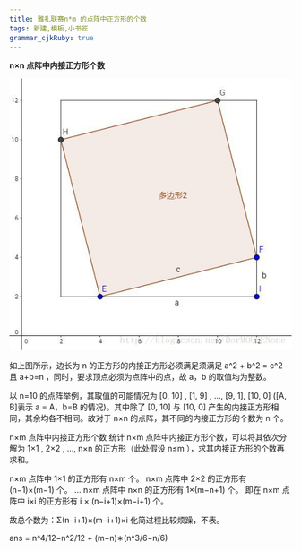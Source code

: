 ```yaml
---
title: 雅礼联赛n*m 的点阵中正方形的个数
tags: 新建,模板,小书匠
grammar_cjkRuby: true
---
```

**n×n 点阵中内接正方形个数**

![Image](./images/1540092055515.png)

如上图所示，边长为 n 的正方形的内接正方形必须满足须满足 a^2 + b^2 = c^2 且  a+b=n ，同时，要求顶点必须为点阵中的点，故 a，b 的取值均为整数。

以 n=10 的点阵举例，其取值的可能情况为 [0, 10] , [1, 9] , …, [9, 1], [10, 0] ([A, B]表示 a = A，b=B 的情况)。其中除了 [0, 10] 与 [10, 0] 产生的内接正方形相同，其余均各不相同。故对于 n×n 的点阵，其不同的内接正方形的个数为 n 个。

n×m 点阵中内接正方形个数
统计 n×m 点阵中内接正方形个数，可以将其依次分解为 1×1 , 2×2 , …, n×n 的正方形（此处假设 n≤m ），求其内接正方形的个数再求和。

n×m 点阵中 1×1 的正方形有 n×m 个。
n×m 点阵中 2×2 的正方形有 (n−1)×(m−1) 个。
…
n×m 点阵中 n×n 的正方形有 1×(m−n+1) 个。
即在 n×m 点阵中 i×i 的正方形有 i × (n−i+1)×(m−i+1) 个。

故总个数为：Σ(n−i+1)×(m−i+1)×i
化简过程比较烦躁，不表。

ans = n^4/12−n^2/12 + (m−n)∗(n^3/6−n/6)